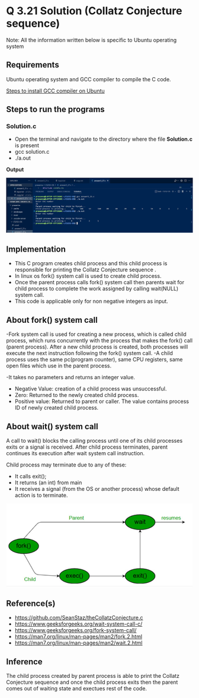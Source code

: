# Q 3.21 Solution (Collatz Conjecture sequence)

Note: All the information written below is specific to Ubuntu operating system


## Requirements
Ubuntu operating system and GCC compiler to compile the C code.

[Steps to install GCC compiler on Ubuntu](https://linuxize.com/post/how-to-install-gcc-compiler-on-ubuntu-18-04/#installing-gcc-on-ubuntu)

## Steps to run the programs

### Solution.c
 - Open the terminal and navigate to the directory where the file **Solution.c** is present
-  gcc solution.c
- ./a.out


**Output**

 ![App Screenshot](https://github.com/PRASANNA-416/CS252-OS-Project-2022/blob/main/Answer%20for%203.21/output%20for%203_21.JPG)

## Implementation
- This C program creates child process and this child process is responsible for printing the Collatz Conjecture sequence .
- In linux os fork() system call is used to create child process.
- Once the parent process calls fork() system call then parents wait for child process to complete the work assigned by calling wait(NULL) system call.
- This code is applicable only for non negative integers as input.

## About fork() system call
-Fork system call is used for creating a new process, which is called child process, which runs concurrently with the process that makes the fork() call (parent process). After a new child process is created, both processes will execute the next instruction following the fork() system call.
-A child process uses the same pc(program counter), same CPU registers, same open files which use in the parent process.

-It takes no parameters and returns an integer value. 
- Negative Value: creation of a child process was unsuccessful.
- Zero: Returned to the newly created child process.
- Positive value: Returned to parent or caller. The value contains process ID of newly created child process.

## About wait() system call
A call to wait() blocks the calling process until one of its child processes exits or a signal is received. After child process terminates, parent continues its execution after wait system call instruction. 

Child process may terminate due to any of these: 
- It calls exit();
- It returns (an int) from main
- It receives a signal (from the OS or another process) whose default action is to terminate.

![App Screenshot](https://github.com/bhim4078652/CS-252-Minor-Assignment/blob/main/Q-3.21/pic%202.png)

##  Reference(s)
- https://github.com/SeanStaz/theCollatzConjecture.c
- https://www.geeksforgeeks.org/wait-system-call-c/
- https://www.geeksforgeeks.org/fork-system-call/
- https://man7.org/linux/man-pages/man2/fork.2.html
- https://man7.org/linux/man-pages/man2/wait.2.html

## Inference
The child process created by parent process is able to print the Collatz Conjecture sequence and once the child process exits then the parent comes out of waiting state and exectues rest of the code.
